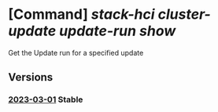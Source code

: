 # [Command] _stack-hci cluster-update update-run show_

Get the Update run for a specified update

## Versions

### [2023-03-01](/Resources/mgmt-plane/L3N1YnNjcmlwdGlvbnMve30vcmVzb3VyY2Vncm91cHMve30vcHJvdmlkZXJzL21pY3Jvc29mdC5henVyZXN0YWNraGNpL2NsdXN0ZXJzL3t9L3VwZGF0ZXMve30vdXBkYXRlcnVucy97fQ==/2023-03-01.xml) **Stable**

<!-- mgmt-plane /subscriptions/{}/resourcegroups/{}/providers/microsoft.azurestackhci/clusters/{}/updates/{}/updateruns/{} 2023-03-01 -->
